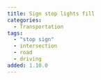 ```yaml
---
title: Sign stop lights fill
categories:
  - Transportation
tags:
  - "stop sign"
  - intersection
  - road
  - driving
added: 1.10.0
---
```

